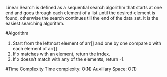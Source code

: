 Linear Search is defined as a sequential search algorithm that starts at one end and goes through each element of a list until the desired element is found, otherwise the search continues till the end of the data set. It is the easiest searching algorithm.

#Algorithm

1. Start from the leftmost element of arr[] and one by one compare x with each element of arr[]
2. If x matches with an element, return the index.
3. If x doesn’t match with any of the elements, return -1.

#Time Complexity
  Time complexity: O(N)
  Auxiliary Space: O(1)



